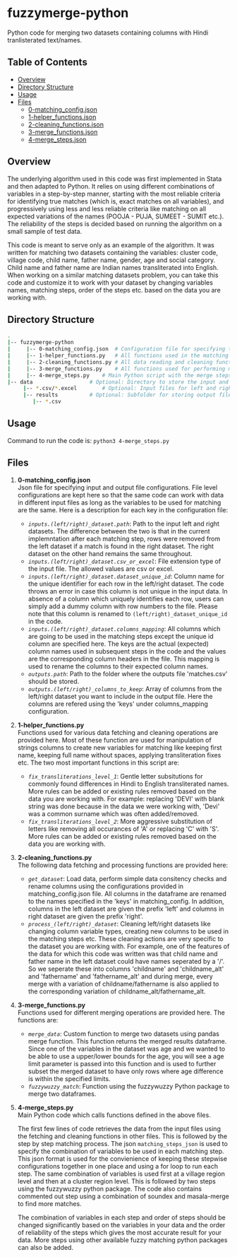 # fuzzymerge-python
Python code for merging two datasets containing columns with Hindi tranlisterated text/names. 

## Table of Contents

* [Overview](#overview)
* [Directory Structure](#directory)
* [Usage](#usage)
* [Files](#files)
  * [0-matching_config.json](#matching_config)
  * [1-helper_functions.json](#helper_functions)
  * [2-cleaning_functions.json](#cleaning_functions)
  * [3-merge_functions.json](#merge_functions)
  * [4-merge_steps.json](#merge_steps)

<a name="overview"></a>
## Overview

The underlying algorithm used in this code was first implemented in Stata and then adapted to Python. It relies on using different combinations of variables in a step-by-step manner, starting with the most reliable criteria for identifying true matches (which is, exact matches on all variables), and progressively using less and less reliable criteria like matching on all expected variations of the names (POOJA - PUJA, SUMEET - SUMIT etc.). The reliability of the steps is decided based on running the algorithm on a small sample of test data. 

This code is meant to serve only as an example of the algorithm. It was written for matching two datasets containing the variables: cluster code, village code, child name, father name, gender, age and social category. Child name and father name are Indian names transliterated into English. When working on a similar matching datasets problem, you can take this code and customize it to work with your dataset by changing variables names, matching steps, order of the steps etc. based on the data you are working with.
<br>

<a name="directory"></a>
## Directory Structure
```bash
.
|-- fuzzymerge-python
|     |-- 0-matching_config.json  # Configuration file for specifying the input file paths, column name mapping etc.
|     |-- 1-helper_functions.py   # All functions used in the matching and cleaning steps like string manipulation functions, transliteration fixes etc. 
|     |-- 2-cleaning_functions.py # All data reading and cleaning functions
|     |-- 3-merge_functions.py    # All functions used for performing merge operations 
|     |-- 4-merge_steps.py 	  # Main Python script with the merge steps which calls functions from other files 
|-- data 	              # Optional: Directory to store the input and output files
     |-- *.csv/*.excel        # Optional: Input files for left and right datasets
     |-- results 	      # Optional: Subfolder for storing output file containg the match results
	    |-- *.csv 
```

<a name="usage"></a>
## Usage
Command to run the code is: `python3 4-merge_steps.py`
<br>

<a name="files"></a>
## Files
1. <a name="matching_config"></a><b>0-matching_config.json</b><br>
    Json file for specifying input and output file configurations. File level configurations are kept here so that the same code can work with data in different input files as long as the variables to be used for matching are the same. Here is a description for each key in the configuration file:
    * <i>`inputs.(left/right)_dataset.path`</i>: Path to the input left and right datasets. The difference between the two is that in the current implemntation after each matching step, rows were removed from the left dataset if a match is found in the right dataset. The right dataset on the other hand remains the same throughout.
    * <i>`inputs.(left/right)_dataset.csv_or_excel`</i>: File extension type of the input file. The allowed values are csv or excel. 
    * <i>`inputs.(left/right)_dataset.dataset_unique_id`</i>: Column name for the unique identifier for each row in the left/right dataset. The code throws an error in case this column is not unique in the input data. In absence of a column which uniquely identifies each row, users can simply add a dummy column with row numbers to the file. Please note that this column is renamed to `(left/right)_dataset_unique_id` in the code.
    * <i>`inputs.(left/right)_dataset.columns_mapping`</i>: All columns which are going to be used in the matching steps except the unique id column are specified here. The keys are the actual (expected) column names used in subsequent steps in the code and the values are the corresponding column headers in the file. This mapping is used to rename the columns to their expected column names. 
    * <i>`outputs.path`</i>: Path to the folder where the outputs file 'matches.csv' should be stored.
    * <i>`outputs.(left/right)_columns_to_keep`</i>: Array of columns from the left/right dataset you want to include in the output file. Here the columns are refered using the 'keys' under columns_mapping configuration.


2. <a name="helper_functions"></a><b>1-helper_functions.py</b><br>
    Functions used for various data fetching and cleaning operations are provided here. Most of these function are used for manipulation of strings columns to create new variables for matching like keeping first name, keeping full name without spaces, applying transliteration fixes etc. The two most important functions in this script are:
    * <i>`fix_transliterations_level_1`</i>: Gentle letter subsitutions for commonly found differences in Hindi to English transliterated names. More rules can be added or existing rules removed based on the data you are working with. For example: replacing 'DEVI' with blank string was done because in the data we were working with, 'Devi' was a common surname which was often added/removed.
    * <i>`fix_transliterations_level_2`</i>: More aggressive substitution of letters like removing all occurances of 'A' or replacing 'C' with 'S'. More rules can be added or existing rules removed based on the data you are working with.


3. <a name="cleaning_functions"></a><b>2-cleaning_functions.py</b><br>
    The following data fetching and processing functions are provided here:
    * <i>`get_dataset`</i>: Load data, perform simple data consitency checks and rename columns using the configurations provided in matching_config.json file. All columns in the dataframe are renamed to the names specified in the 'keys' in matching_config. In addition, columns in the left dataset are given the prefix 'left' and columns in right dataset are given the prefix 'right'.
    * <i>`process_(left/right)_dataset`</i>: Cleaning left/right datasets like changing column variable types, creating new columns to be used in the matching steps etc. These cleaning actions are very specific to the dataset you are working with. For example, one of the features of the data for which this code was written was that child name and father name in the left dataset could have names seperated by a '/'. So we seperate these into columns 'childname' and 'childname_alt' and 'fathername' and 'fathername_alt' and during merge, every merge with a variation of childname/fathername is also applied to the corresponding variation of childname_alt/fathername_alt.


4. <a name="merge_functions"></a><b>3-merge_functions.py</b><br>
    Functions used for different merging operations are provided here. The functions are:
    * <i>`merge_data`</i>: Custom function to merge two datasets using pandas merge function. This function returns the merged results dataframe. Since one of the variables in the dataset was age and we wanted to be able to use a upper/lower bounds for the age, you will see a age limit parameter is passed into this function and is used to further subset the merged dataset to have only rows where age difference is within the specified limits.
    * <i>`fuzzywuzzy_match`</i>: Function using the fuzzywuzzy Python package to merge two dataframes.


5. <a name="merge_steps"></a><b>4-merge_steps.py</b><br>
    Main Python code which calls functions defined in the above files. 

    The first few lines of code retrieves the data from the input files using the fetching and cleaning functions in other files. This is followed by the step by step matching process. The json `matching_steps_json` is used to specify the combination of variables to be used in each matching step. This json format is used for the convienience of keeping these stepwise configurations together in one place and using a for loop to run each step. The same combination of variables is used first at a village region level and then at a cluster region level. This is followed by two steps using the fuzzywuzzy python package. The code also contains commented out step using a combination of soundex and masala-merge to find more matches.

    The combination of variables in each step and order of steps should be changed significantly based on the variables in your data and the order of reliability of the steps which gives the most accurate result for your data. More steps using other available fuzzy matching python packages can also be added.

